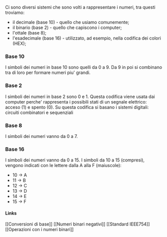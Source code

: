 Ci sono diversi sistemi che sono volti a rappresentare i numeri, tra questi troviamo:
- il decimale (base 10) - quello che usiamo comunemente;
- il binario (base 2) - quello che capiscono i computer;
- l'ottale (base 8);
- l'esadecimale (base 16) - utilizzato, ad esempio, nella codifica dei colori (HEX);

### Base 10
I simboli dei numeri in base 10 sono quelli da 0 a 9. 
Da 9 in poi si combinano tra di loro per formare numeri piu' grandi.

### Base 2
I simboli dei numeri in base 2 sono 0 e 1. 
Questa codifica viene usata dai computer perche' rappresenta i possibili stati di un segnale elettrico: acceso (1) e spento (0).
Su questa codifica si basano i sistemi digitali: circuiti combinatori e sequenziali

### Base 8
I simboli dei numeri vanno da 0 a 7.

### Base 16
I simboli dei numeri vanno da 0 a 15. I simboli da 10 a 15 (compresi), vengono indicati con le lettere dalla A alla F (maiuscole):
- 10 -> A
- 11 -> B
- 12 -> C
- 13 -> D
- 14 -> E
- 15 -> F



#### Links
[[Conversioni di base]]
[[Numeri binari negativi]]
[[Standard IEEE754]]
[[Operazioni con i numeri binari]]